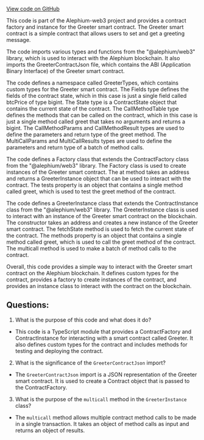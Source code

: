 [View code on GitHub](https://github.com/alephium/alephium-web3/artifacts/ts/Greeter.ts)

This code is part of the Alephium-web3 project and provides a contract factory and instance for the Greeter smart contract. The Greeter smart contract is a simple contract that allows users to set and get a greeting message. 

The code imports various types and functions from the "@alephium/web3" library, which is used to interact with the Alephium blockchain. It also imports the GreeterContractJson file, which contains the ABI (Application Binary Interface) of the Greeter smart contract.

The code defines a namespace called GreeterTypes, which contains custom types for the Greeter smart contract. The Fields type defines the fields of the contract state, which in this case is just a single field called btcPrice of type bigint. The State type is a ContractState object that contains the current state of the contract. The CallMethodTable type defines the methods that can be called on the contract, which in this case is just a single method called greet that takes no arguments and returns a bigint. The CallMethodParams and CallMethodResult types are used to define the parameters and return type of the greet method. The MultiCallParams and MultiCallResults types are used to define the parameters and return type of a batch of method calls.

The code defines a Factory class that extends the ContractFactory class from the "@alephium/web3" library. The Factory class is used to create instances of the Greeter smart contract. The at method takes an address and returns a GreeterInstance object that can be used to interact with the contract. The tests property is an object that contains a single method called greet, which is used to test the greet method of the contract.

The code defines a GreeterInstance class that extends the ContractInstance class from the "@alephium/web3" library. The GreeterInstance class is used to interact with an instance of the Greeter smart contract on the blockchain. The constructor takes an address and creates a new instance of the Greeter smart contract. The fetchState method is used to fetch the current state of the contract. The methods property is an object that contains a single method called greet, which is used to call the greet method of the contract. The multicall method is used to make a batch of method calls to the contract.

Overall, this code provides a simple way to interact with the Greeter smart contract on the Alephium blockchain. It defines custom types for the contract, provides a factory to create instances of the contract, and provides an instance class to interact with the contract on the blockchain.
## Questions: 
 1. What is the purpose of this code and what does it do?
- This code is a TypeScript module that provides a ContractFactory and ContractInstance for interacting with a smart contract called Greeter. It also defines custom types for the contract and includes methods for testing and deploying the contract.

2. What is the significance of the `GreeterContractJson` import?
- The `GreeterContractJson` import is a JSON representation of the Greeter smart contract. It is used to create a Contract object that is passed to the ContractFactory.

3. What is the purpose of the `multicall` method in the `GreeterInstance` class?
- The `multicall` method allows multiple contract method calls to be made in a single transaction. It takes an object of method calls as input and returns an object of results.